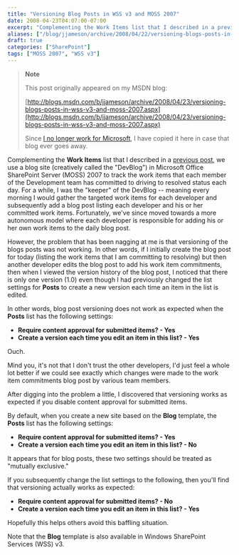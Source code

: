 ```yaml
---
title: "Versioning Blog Posts in WSS v3 and MOSS 2007"
date: 2008-04-23T04:07:00-07:00
excerpt: "Complementing the Work Items list that I described in a previous post , we use a blog site (creatively called the \"DevBlog\") in Microsoft Office SharePoint Server (MOSS) 2007 to track the work items that each member of the Development team has committed..."
aliases: ["/blog/jjameson/archive/2008/04/22/versioning-blogs-posts-in-wss-v3-and-moss-2007.aspx"]
draft: true
categories: ["SharePoint"]
tags: ["MOSS 2007", "WSS v3"]
---
```


> **Note**
>
> This post originally appeared on my MSDN blog:
>
> [http://blogs.msdn.com/b/jjameson/archive/2008/04/23/versioning-blogs-posts-in-wss-v3-and-moss-2007.aspx](http://blogs.msdn.com/b/jjameson/archive/2008/04/23/versioning-blogs-posts-in-wss-v3-and-moss-2007.aspx)
>
> Since [I no longer work for Microsoft](/blog/jjameson/2011/09/02/last-day-with-microsoft), I have copied it here in case that blog ever goes away.

Complementing the **Work Items** list that I described in a [previous post](/blog/jjameson/2008/04/07/tfs-lite-for-wss-v3), we use a blog site (creatively called the "DevBlog") in Microsoft Office SharePoint Server (MOSS) 2007 to track the work items that each member of the Development team has committed to driving to resolved status each day. For a while, I was the "keeper" of the DevBlog -- meaning every morning I would gather the targeted work items for each developer and subsequently add a blog post listing each developer and his or her committed work items. Fortunately, we've since moved towards a more autonomous model where each developer is responsible for adding his or her own work items to the daily blog post.

However, the problem that has been nagging at me is that versioning of the blogs posts was not working. In other words, if I initially create the blog post for today (listing the work items that I am committing to resolving) but then another developer edits the blog post to add his work item commitments, then when I viewed the version history of the blog post, I noticed that there is only one version (1.0) even though I had previously changed the list settings for **Posts** to create a new version each time an item in the list is edited.

In other words, blog post versioning does not work as expected when the **Posts** list has the following settings:

- **Require content approval for submitted items? - Yes**
- **Create a version each time you edit an item in this list? - Yes**

Ouch.

Mind you, it's not that I don't trust the other developers, I'd just feel a whole lot better if we could see exactly which changes were made to the work item commitments blog post by various team members.

After digging into the problem a little, I discovered that versioning works as expected if you disable content approval for submitted items.

By default, when you create a new site based on the **Blog** template, the **Posts** list has the following settings:

- **Require content approval for submitted items? - Yes**
- **Create a version each time you edit an item in this list? - No**

It appears that for blog posts, these two settings should be treated as "mutually exclusive."

If you subsequently change the list settings to the following, then you'll find that versioning actually works as expected:

- **Require content approval for submitted items? - No**
- **Create a version each time you edit an item in this list? - Yes**

Hopefully this helps others avoid this baffling situation.

Note that the **Blog** template is also available in Windows SharePoint Services (WSS) v3.


